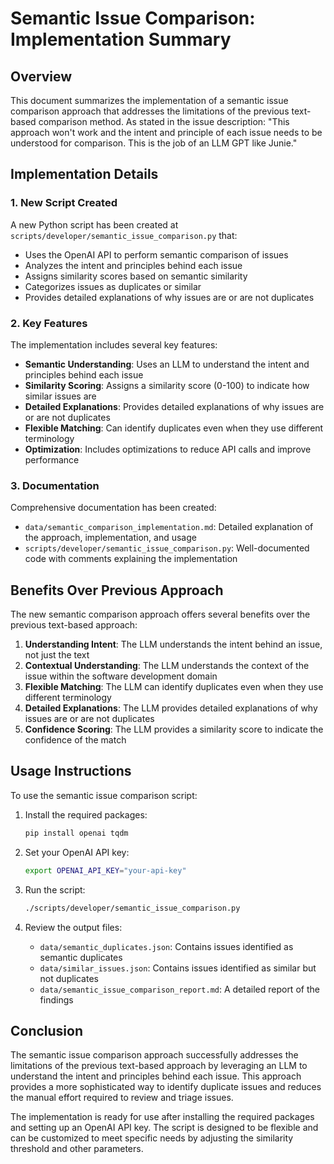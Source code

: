# Semantic Issue Comparison: Implementation Summary

## Overview

This document summarizes the implementation of a semantic issue comparison approach that addresses the limitations of the previous text-based comparison method. As stated in the issue description: "This approach won't work and the intent and principle of each issue needs to be understood for comparison. This is the job of an LLM GPT like Junie."

## Implementation Details

### 1. New Script Created

A new Python script has been created at `scripts/developer/semantic_issue_comparison.py` that:

- Uses the OpenAI API to perform semantic comparison of issues
- Analyzes the intent and principles behind each issue
- Assigns similarity scores based on semantic similarity
- Categorizes issues as duplicates or similar
- Provides detailed explanations of why issues are or are not duplicates

### 2. Key Features

The implementation includes several key features:

- **Semantic Understanding**: Uses an LLM to understand the intent and principles behind each issue
- **Similarity Scoring**: Assigns a similarity score (0-100) to indicate how similar issues are
- **Detailed Explanations**: Provides detailed explanations of why issues are or are not duplicates
- **Flexible Matching**: Can identify duplicates even when they use different terminology
- **Optimization**: Includes optimizations to reduce API calls and improve performance

### 3. Documentation

Comprehensive documentation has been created:

- `data/semantic_comparison_implementation.md`: Detailed explanation of the approach, implementation, and usage
- `scripts/developer/semantic_issue_comparison.py`: Well-documented code with comments explaining the implementation

## Benefits Over Previous Approach

The new semantic comparison approach offers several benefits over the previous text-based approach:

1. **Understanding Intent**: The LLM understands the intent behind an issue, not just the text
2. **Contextual Understanding**: The LLM understands the context of the issue within the software development domain
3. **Flexible Matching**: The LLM can identify duplicates even when they use different terminology
4. **Detailed Explanations**: The LLM provides detailed explanations of why issues are or are not duplicates
5. **Confidence Scoring**: The LLM provides a similarity score to indicate the confidence of the match

## Usage Instructions

To use the semantic issue comparison script:

1. Install the required packages:
   ```bash
   pip install openai tqdm
   ```

2. Set your OpenAI API key:
   ```bash
   export OPENAI_API_KEY="your-api-key"
   ```

3. Run the script:
   ```bash
   ./scripts/developer/semantic_issue_comparison.py
   ```

4. Review the output files:
   - `data/semantic_duplicates.json`: Contains issues identified as semantic duplicates
   - `data/similar_issues.json`: Contains issues identified as similar but not duplicates
   - `data/semantic_issue_comparison_report.md`: A detailed report of the findings

## Conclusion

The semantic issue comparison approach successfully addresses the limitations of the previous text-based approach by leveraging an LLM to understand the intent and principles behind each issue. This approach provides a more sophisticated way to identify duplicate issues and reduces the manual effort required to review and triage issues.

The implementation is ready for use after installing the required packages and setting up an OpenAI API key. The script is designed to be flexible and can be customized to meet specific needs by adjusting the similarity threshold and other parameters.